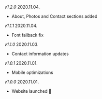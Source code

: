 *v1.2.0*
2020.11.04.
- About, Photos and Contact sections added

*v1.1.1*
2020.11.04.
- Font fallback fix

*v1.1.0*
2020.11.03.
- Contact information updates

*v1.0.1*
2020.11.01.
- Mobile optimizations

*v1.0.0*
2020.11.01.
- Website launched 🎉
